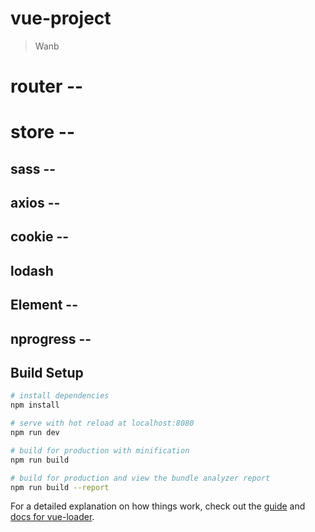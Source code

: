 # vue-project

> Wanb

#   router  --
#   store   --
##  sass    --
##  axios    --
##  cookie   --
##  lodash
##  Element  --
##  nprogress --



## Build Setup

``` bash
# install dependencies
npm install

# serve with hot reload at localhost:8080
npm run dev

# build for production with minification
npm run build

# build for production and view the bundle analyzer report
npm run build --report
```

For a detailed explanation on how things work, check out the [guide](http://vuejs-templates.github.io/webpack/) and [docs for vue-loader](http://vuejs.github.io/vue-loader).
